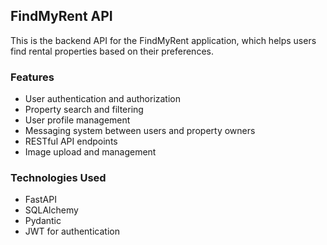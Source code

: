 ## FindMyRent API
This is the backend API for the FindMyRent application, which helps users find rental properties based on their preferences.
### Features
- User authentication and authorization
- Property search and filtering
- User profile management
- Messaging system between users and property owners
- RESTful API endpoints
- Image upload and management
### Technologies Used
- FastAPI
- SQLAlchemy
- Pydantic
- JWT for authentication